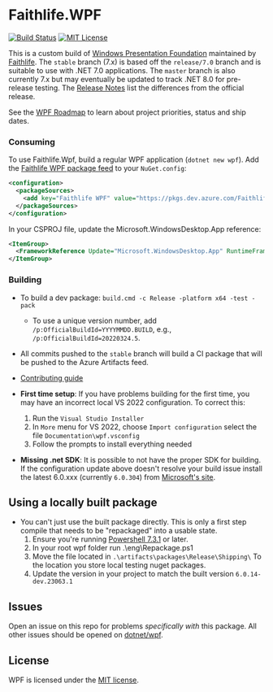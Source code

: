 # Faithlife.WPF

[![Build Status](https://dev.azure.com/Faithlife/WPF/_apis/build/status/Faithlife.wpf?branchName=stable)](https://dev.azure.com/Faithlife/WPF/_build/latest?definitionId=11&branchName=stable) [![MIT License](https://img.shields.io/badge/license-MIT-green.svg)](https://github.com/Faithlife/wpf/blob/stable/LICENSE.TXT)

This is a custom build of [Windows Presentation Foundation](https://github.com/dotnet/wpf) maintained by [Faithlife](https://faithlife.codes/).
The `stable` branch (7.x) is based off the `release/7.0` branch and is suitable to use with .NET 7.0 applications.
The `master` branch is also currently 7.x but may eventually be updated to track .NET 8.0 for pre-release testing.
The [Release Notes](ReleaseNotes.md) list the differences from the official release.

See the [WPF Roadmap](roadmap.md) to learn about project priorities, status and ship dates.

### Consuming

To use Faithlife.Wpf, build a regular WPF application (`dotnet new wpf`). Add the [Faithlife WPF package feed](https://dev.azure.com/Faithlife/WPF/_artifacts/feed/Public)
to your `NuGet.config`:

```xml
<configuration>
  <packageSources>
    <add key="Faithlife WPF" value="https://pkgs.dev.azure.com/Faithlife/WPF/_packaging/Public/nuget/v3/index.json" />
  </packageSources>
</configuration>
```

In your CSPROJ file, update the Microsoft.WindowsDesktop.App reference:

```xml
<ItemGroup>
  <FrameworkReference Update="Microsoft.WindowsDesktop.App" RuntimeFrameworkVersion="6.0.8-faithlife.2.22373.4" />
</ItemGroup>
```

### Building

* To build a dev package: `build.cmd -c Release -platform x64 -test -pack`
  * To use a unique version number, add `/p:OfficialBuildId=YYYYMMDD.BUILD`, e.g., `/p:OfficialBuildId=20220324.5`.
* All commits pushed to the `stable` branch will build a CI package that will be pushed to the Azure Artifacts feed.
* [Contributing guide](Documentation/contributing.md)

* **First time setup**: If you have problems building for the first time, you may have an incorrect local VS 2022 configuration. To correct this:
  1. Run the `Visual Studio Installer`
  2. In `More` menu for VS 2022, choose `Import configuration` select the file `Documentation\wpf.vsconfig`
  3. Follow the prompts to install everything needed

* **Missing .net SDK**: It is possible to not have the proper SDK for building. If the configuration update above doesn't resolve your build issue install the latest 6.0.xxx (currently `6.0.304`) from [Microsoft's site](https://dotnet.microsoft.com/en-us/download/dotnet/6.0).

## Using a locally built package

* You can't just use the built package directly. This is only a first step compile that needs to be "repackaged" into a usable state.
  1. Ensure you're running [Powershell 7.3.1](https://learn.microsoft.com/en-us/powershell/scripting/install/installing-powershell-on-windows?view=powershell-7.3) or later.
  2. In your root wpf folder run .\eng\Repackage.ps1
  3. Move the file located in `.\artifacts\packages\Release\Shipping\` To the location you store local testing nuget packages.
  4. Update the version in your project to match the built version `6.0.14-dev.23063.1`

## Issues

Open an issue on this repo for problems _specifically with_ this package. All other issues should be opened on [dotnet/wpf](https://github.com/dotnet/wpf/issues).

## License

WPF is licensed under the [MIT license](LICENSE.TXT).

